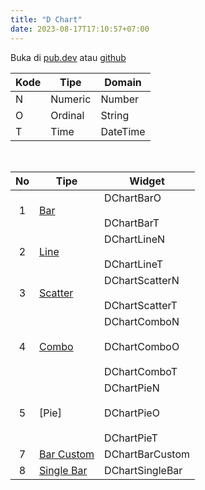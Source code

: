 ```yaml
---
title: "D Chart"
date: 2023-08-17T17:10:57+07:00
---
```


Buka di [pub.dev](https://pub.dev/packages/d_chart) atau [github](https://github.com/indratrisnar/d_chart)

| Kode | Tipe    | Domain   |
| ---- | ------- | -------- |
| N    | Numeric | Number   |
| O    | Ordinal | String   |
| T    | Time    | DateTime |

<br>

| No  | Tipe                                          | Widget                                                                                               |
| :-: | --------------------------------------------- | ---------------------------------------------------------------------------------------------------- |
|  1  | [Bar](/id/d_chart/widgets/bar/)               | <div style="height:40px">DChartBarO</div>DChartBarT                                                  |
|  2  | [Line](/id/d_chart/widgets/line/)             | <div style="height:40px">DChartLineN</div> DChartLineT                                               |
|  3  | [Scatter](/id/d_chart/widgets/scatter/)       | <div style="height:40px">DChartScatterN</div> DChartScatterT                                         |
|  4  | [Combo](/id/d_chart/widgets/combo/)           | <div style="height:40px">DChartComboN</div> <div style="height:40px">DChartComboO</div> DChartComboT |
|  5  | [Pie]                                         | <div style="height:40px">DChartPieN</div> <div style="height:40px">DChartPieO</div> DChartPieT       |
|  7  | [Bar Custom](/id/d_chart/widgets/bar_custom/) | DChartBarCustom                                                                                      |
|  8  | [Single Bar](/id/d_chart/widgets/single_bar/) | DChartSingleBar                                                                                      |

<br>
